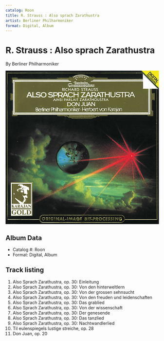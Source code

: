 ```yaml
---
catalog: Roon
title: R. Strauss : Also sprach Zarathustra
artist: Berliner Philharmoniker
format: Digital, Album
---
```


# R. Strauss : Also sprach Zarathustra

By Berliner Philharmoniker

![](../../assets/albumcovers/Berliner_Philharmoniker-R_Strauss_-_Also_sprach_Zarathustra.png)

## Album Data

- Catalog #: Roon
- Format: Digital, Album


## Track listing


1. Also Sprach Zarathustra, op. 30: Einleitung
2. Also Sprach Zarathustra, op. 30: Von den hinterweltlern
3. Also Sprach Zarathustra, op. 30: Von der grossen sehnsucht
4. Also Sprach Zarathustra, op. 30: Von den freuden und leidenschaften
5. Also Sprach Zarathustra, op. 30: Das grablied
6. Also Sprach Zarathustra, op. 30: Von der wissenschaft
7. Also Sprach Zarathustra, op. 30: Der genesende
8. Also Sprach Zarathustra, op. 30: Das tanzlied
9. Also Sprach Zarathustra, op. 30: Nachtwandlerlied
10. Til eulenspiegels lustige streiche, op. 28
11. Don Juan, op. 20

